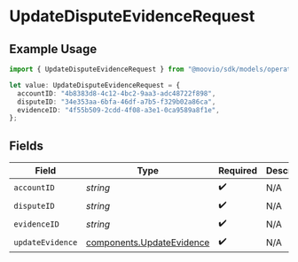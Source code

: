 # UpdateDisputeEvidenceRequest

## Example Usage

```typescript
import { UpdateDisputeEvidenceRequest } from "@moovio/sdk/models/operations";

let value: UpdateDisputeEvidenceRequest = {
  accountID: "4b8383d8-4c12-4bc2-9aa3-adc48722f898",
  disputeID: "34e353aa-6bfa-46df-a7b5-f329b02a86ca",
  evidenceID: "4f55b509-2cdd-4f08-a3e1-0ca9589a8f1e",
};
```

## Fields

| Field                                                                  | Type                                                                   | Required                                                               | Description                                                            |
| ---------------------------------------------------------------------- | ---------------------------------------------------------------------- | ---------------------------------------------------------------------- | ---------------------------------------------------------------------- |
| `accountID`                                                            | *string*                                                               | :heavy_check_mark:                                                     | N/A                                                                    |
| `disputeID`                                                            | *string*                                                               | :heavy_check_mark:                                                     | N/A                                                                    |
| `evidenceID`                                                           | *string*                                                               | :heavy_check_mark:                                                     | N/A                                                                    |
| `updateEvidence`                                                       | [components.UpdateEvidence](../../models/components/updateevidence.md) | :heavy_check_mark:                                                     | N/A                                                                    |